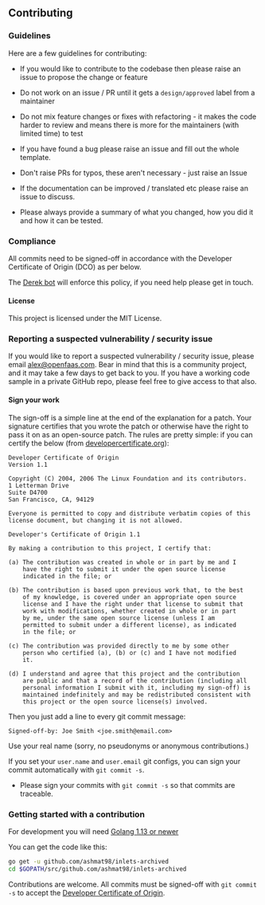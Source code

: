 ## Contributing

### Guidelines

Here are a few guidelines for contributing:

* If you would like to contribute to the codebase then please raise an issue to propose the change or feature
* Do not work on an issue / PR until it gets a `design/approved` label from a maintainer
* Do not mix feature changes or fixes with refactoring - it makes the code harder to review and means there is more for the maintainers (with limited time) to test

* If you have found a bug please raise an issue and fill out the whole template.
* Don't raise PRs for typos, these aren't necessary - just raise an Issue
* If the documentation can be improved / translated etc please raise an issue to discuss. 

* Please always provide a summary of what you changed, how you did it and how it can be tested.

### Compliance

All commits need to be signed-off in accordance with the Developer Certificate of Origin (DCO) as per below.

The [Derek bot](https://github.com/alexellis/derek) will enforce this policy, if you need help please get in touch.

#### License

This project is licensed under the MIT License.

### Reporting a suspected vulnerability / security issue

If you would like to report a suspected vulnerability / security issue, please email alex@openfaas.com. Bear in mind that this is a community project, and it may take a few days to get back to you. If you have a working code sample in a private GitHub repo, please feel free to give access to that also.

#### Sign your work

The sign-off is a simple line at the end of the explanation for a patch. Your
signature certifies that you wrote the patch or otherwise have the right to pass
it on as an open-source patch. The rules are pretty simple: if you can certify
the below (from [developercertificate.org](http://developercertificate.org/)):

```
Developer Certificate of Origin
Version 1.1

Copyright (C) 2004, 2006 The Linux Foundation and its contributors.
1 Letterman Drive
Suite D4700
San Francisco, CA, 94129

Everyone is permitted to copy and distribute verbatim copies of this
license document, but changing it is not allowed.

Developer's Certificate of Origin 1.1

By making a contribution to this project, I certify that:

(a) The contribution was created in whole or in part by me and I
    have the right to submit it under the open source license
    indicated in the file; or

(b) The contribution is based upon previous work that, to the best
    of my knowledge, is covered under an appropriate open source
    license and I have the right under that license to submit that
    work with modifications, whether created in whole or in part
    by me, under the same open source license (unless I am
    permitted to submit under a different license), as indicated
    in the file; or

(c) The contribution was provided directly to me by some other
    person who certified (a), (b) or (c) and I have not modified
    it.

(d) I understand and agree that this project and the contribution
    are public and that a record of the contribution (including all
    personal information I submit with it, including my sign-off) is
    maintained indefinitely and may be redistributed consistent with
    this project or the open source license(s) involved.
```

Then you just add a line to every git commit message:

    Signed-off-by: Joe Smith <joe.smith@email.com>

Use your real name (sorry, no pseudonyms or anonymous contributions.)

If you set your `user.name` and `user.email` git configs, you can sign your
commit automatically with `git commit -s`.

* Please sign your commits with `git commit -s` so that commits are traceable.

### Getting started with a contribution

For development you will need [Golang 1.13 or newer](https://golang.org/dl/)

You can get the code like this:

```bash
go get -u github.com/ashmat98/inlets-archived
cd $GOPATH/src/github.com/ashmat98/inlets-archived
```

Contributions are welcome. All commits must be signed-off with `git commit -s` to accept the [Developer Certificate of Origin](https://developercertificate.org).
